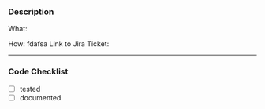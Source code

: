 ### Description
What:

How:
fdafsa
Link to Jira Ticket: 

---

### Code Checklist
- [ ] tested
- [ ] documented

